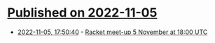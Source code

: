# [Published on 2022-11-05](index.md)

* [2022-11-05, 17:50:40](https://lobste.rs/s/3kpjbb/racket_meet_up_5_november_at_18_00_utc) - [Racket meet-up 5 November at 18:00 UTC](https://lobste.rs/s/3kpjbb/racket_meet_up_5_november_at_18_00_utc)
